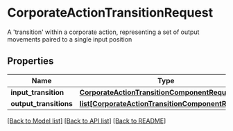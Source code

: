 # CorporateActionTransitionRequest

A 'transition' within a corporate action, representing a set of output movements paired to a single input position
## Properties
Name | Type | Description | Notes
------------ | ------------- | ------------- | -------------
**input_transition** | [**CorporateActionTransitionComponentRequest**](CorporateActionTransitionComponentRequest.md) |  | [optional] 
**output_transitions** | [**list[CorporateActionTransitionComponentRequest]**](CorporateActionTransitionComponentRequest.md) |  | [optional] 

[[Back to Model list]](../README.md#documentation-for-models) [[Back to API list]](../README.md#documentation-for-api-endpoints) [[Back to README]](../README.md)



